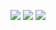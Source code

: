 ![](https://github-profile-summary-cards.vercel.app/api/cards/profile-details?username=zigzagdev&theme=github_dark)
![](https://github-profile-summary-cards.vercel.app/api/cards/most-commit-language?username=zigzagdev&theme=tokyonight)
![](https://github-profile-summary-cards.vercel.app/api/cards/productive-time?username=zigzagdev&theme=nord_dark)
